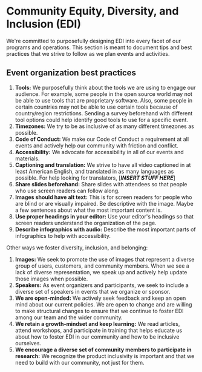 # Community Equity, Diversity, and Inclusion (EDI)
 
We're committed to purposefully designing EDI into every facet of our programs and operations. This section is meant to document tips and best practices that we strive to follow as we plan events and activities.

## Event organization best practices

1. **Tools:** We purposefully think about the tools we are using to engage our audience. For example, some people in the open source world may not be able to use tools that are proprietary software. Also, some people in certain countries may not be able to use certain tools because of country/region restrictions. Sending a survey beforehand with different tool options could help identify good tools to use for a specific event.
2. **Timezones:** We try to be as inclusive of as many different timezones as possible.
3. **Code of Conduct:** We make our Code of Conduct a requirement at all events and actively help our community with friction and conflict.
4. **Accessibility:** We advocate for accessibility in all of our events and materials.
5. **Captioning and translation:** We strive to have all video captioned in at least American English, and translated in as many languages as possible. For help looking for translators, [***INSERT STUFF HERE***]
6. **Share slides beforehand:** Share slides with attendees so that people who use screen readers can follow along.
7. **Images should have alt text:** This is for screen readers for people who are blind or are visually impaired. Be descriptive with the image. Maybe a few sentences about what the most important content is.
8. **Use proper headings in your editor:** Use your editor's headings so that screen readers understand the organization of the page.
9. **Describe infographics with audio:** Describe the most important parts of infographics to help with accessibility.

Other ways we foster diversity, inclusion, and belonging:

1. **Images:** We seek to promote the use of images that represent a diverse group of users, customers, and community members. When we see a lack of diverse representation, we speak up and actively help update those images when possible.
2. **Speakers:** As event organizers and participants, we seek to include a diverse set of speakers in events that we organize or sponsor.
3. **We are open-minded:** We actively seek feedback and keep an open mind about our current policies. We are open to change and are willing to make structural changes to ensure that we continue to foster EDI among our team and the wider community.
4. **We retain a growth-mindset and keep learning:** We read articles, attend workshops, and participate in training that helps educate us about how to foster EDI in our community and how to be inclusive ourselves.
5. **We encourage a diverse set of community members to participate in research:** We recognize the product inclusivity is important and that we need to build with our community, not just for them.
